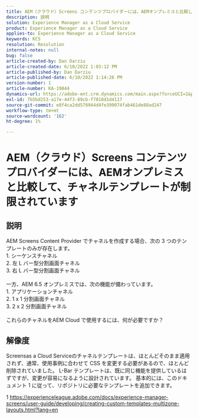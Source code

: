 ```yaml
---
title: AEM（クラウド）Screens コンテンツプロバイダーには、AEMオンプレミスと比較して、チャネルテンプレートが制限されています
description: 説明
solution: Experience Manager as a Cloud Service
product: Experience Manager as a Cloud Service
applies-to: Experience Manager as a Cloud Service
keywords: KCS
resolution: Resolution
internal-notes: null
bug: false
article-created-by: Dan Darziu
article-created-date: 6/10/2022 1:03:12 PM
article-published-by: Dan Darziu
article-published-date: 6/10/2022 1:14:26 PM
version-number: 1
article-number: KA-19844
dynamics-url: https://adobe-ent.crm.dynamics.com/main.aspx?forceUCI=1&pagetype=entityrecord&etn=knowledgearticle&id=229163a7-bde8-ec11-bb3c-000d3a3b1f18
exl-id: 7b5bd253-a17e-44f3-89cb-f7018d1d4117
source-git-commit: e8f4ca2dd578944d4fe399074fab461de88ad247
workflow-type: tm+mt
source-wordcount: '162'
ht-degree: 1%

---
```


# AEM（クラウド）Screens コンテンツプロバイダーには、AEMオンプレミスと比較して、チャネルテンプレートが制限されています

## 説明

AEM Screens Content Provider でチャネルを作成する場合、次の 3 つのテンプレートのみが存在します。<br>1. シーケンスチャネル<br>2. 左 L バー型分割画面チャネル<br>3. 右 L バー型分割画面チャネル<br><br>一方、AEM 6.5 オンプレミスでは、次の機能が備わっています。<br>1. アプリケーションチャネル<br>2. 1 x 1 分割画面チャネル<br>3. 2 x 2 分割画面チャネル<br><br>これらのチャネルをAEM Cloud で使用するには、何が必要ですか？

## 解像度


Screensas a Cloud Serviceのチャネルテンプレートは、ほとんどそのまま適用されず、通常、使用事例に合わせて CSS を変更する必要があるので、ほとんど削除されていました。
L-Bar テンプレートは、既に同じ機能を提供しているはずですが、変更が容易になるように設計されています。
基本的には、このドキュメント 1 に従って、リポジトリに必要なテンプレートを追加できます。

1 https://experienceleague.adobe.com/docs/experience-manager-screens/user-guide/developing/creating-custom-templates-multizone-layouts.html?lang=en
